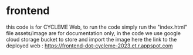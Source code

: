 # frontend
this code is for CYCLEME Web, to run the code simply run the "index.html" file
assets/image are for documentation only, in the code we use google cloud storage bucket to store and import the image
here the link to the deployed web : https://frontend-dot-cycleme-2023.et.r.appspot.com
